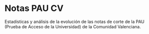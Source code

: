 # Notas PAU CV
Estadísticas y análisis de la evolución de las notas de corte de la PAU (Prueba de Acceso de la Universidad) de la Comunidad Valenciana.
